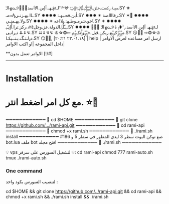 الـۙஓـد୭لـ℘ـهہ.آإبن.الاٲسد✋🏻😏‏ᵀᴸᴺ𖤍 هيبة.ركعت.خلق.ٲلٍُـٍُـٍُـٍُلٍٍُـُﮩ☝ﮩِْـِْﷻـِْـِْۂ.SY ✬ ﻣـ๓Ąـاا.يهـزنـي.SY ✹✹✹✹ ﺄبن.قحـبهـۂ.SY ✹✹✹ ✶ رقااااصة.SY ✶💃 ✹✹✹✹ ولا.يهـمنـي.SY ✹✹✹✹ ✶ ﭑخو.شرمـوطـهۂ.بلااعه.SY ✶ ✹✹✹✹ ركز.ترا.آٌإنِـّﮩℳέﮩـّآٌﺈ.الدولة.عز.وجل.SY ✹✹✹✹ ✋🏻😏 الـۙஓـد୭لـ℘ـهہ آإبن الاٲسدۦ˛⁽❥₎⇣ ↯⇓⇊ تـرانـﯽ.SY ⇊⇓↯↯ ♔☆❂⇦ مہۣۗہۣۗرۣۗكہہۣۗع.ربكن.قبل.خہۣۗہۣۗواۣۗتكہہۣۗم.SY 😏✋🏻 ⇨❂☆♔ دﯠلـتـڱ.بـنــيكـا.SY 😏✋🏻, [٢٣.٠١.١٨ ٢٠:٢١]
| help | ارسل امر مساعده لعرض الاوامر داخل المجموعه |او اكتب الاوامر|

**الاوامر تعمل بدون [!/#]

* * *

# Installation

# مع كل امر اضغط انتر. ⭐️💎
➖➖➖➖➖➖➖➖➖➖➖➖
🔹 cd $HOME
➖➖➖➖➖➖➖➖➖➖➖➖
🔹 git clone https://github.com/.../rami-api.git
➖➖➖➖➖➖➖➖➖➖➖➖
🔹 cd rami-api
➖➖➖➖➖➖➖➖➖➖➖➖
🔹 chmod +x rami.sh
➖➖➖➖➖➖➖➖➖➖➖➖
🔹 ./rami.sh install
➖➖➖➖➖➖➖➖➖➖➖➖
#ضع توكن البوت سطر 3 ايدي المطور في سطر 5 و 186 bot.lua ملف bot افتح مجلد 
➖➖➖➖➖➖➖➖➖➖➖➖
🔹 ./rami.sh 
➖➖➖➖➖➖➖➖➖➖➖➖


💡 vps لتشغيل السورس على سرفر 💡:
cd rami-api
chmod 777 rami-auto.sh
tmux
./rami-auto.sh

### One command
لتنصيب السورس بكود واحد  :

cd $HOME && git clone https://github.com/../rami-api.git && cd rami-api && chmod +x rami.sh && ./rami.sh install && ./rami.sh
